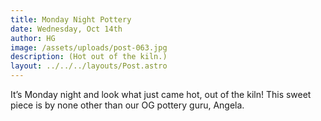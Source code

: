 ```yaml
---
title: Monday Night Pottery
date: Wednesday, Oct 14th
author: HG
image: /assets/uploads/post-063.jpg
description: (Hot out of the kiln.)
layout: ../../../layouts/Post.astro
---
```


It’s Monday night and look what just came hot, out of the kiln! This sweet piece is by none other than our OG pottery guru, Angela.
